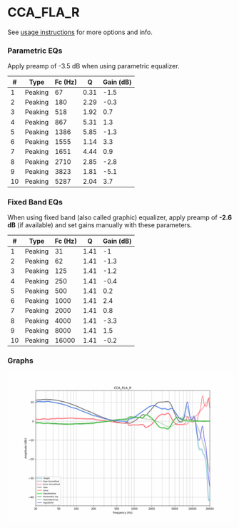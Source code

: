 # CCA_FLA_R
See [usage instructions](https://github.com/jaakkopasanen/AutoEq#usage) for more options and info.

### Parametric EQs
Apply preamp of -3.5 dB when using parametric equalizer.

|   # | Type    |   Fc (Hz) |    Q |   Gain (dB) |
|-----|---------|-----------|------|-------------|
|   1 | Peaking |        67 | 0.31 |        -1.5 |
|   2 | Peaking |       180 | 2.29 |        -0.3 |
|   3 | Peaking |       518 | 1.92 |         0.7 |
|   4 | Peaking |       867 | 5.31 |         1.3 |
|   5 | Peaking |      1386 | 5.85 |        -1.3 |
|   6 | Peaking |      1555 | 1.14 |         3.3 |
|   7 | Peaking |      1651 | 4.44 |         0.9 |
|   8 | Peaking |      2710 | 2.85 |        -2.8 |
|   9 | Peaking |      3823 | 1.81 |        -5.1 |
|  10 | Peaking |      5287 | 2.04 |         3.7 |

### Fixed Band EQs
When using fixed band (also called graphic) equalizer, apply preamp of **-2.6 dB** (if available) and set gains manually with these parameters.

|   # | Type    |   Fc (Hz) |    Q |   Gain (dB) |
|-----|---------|-----------|------|-------------|
|   1 | Peaking |        31 | 1.41 |        -1   |
|   2 | Peaking |        62 | 1.41 |        -1.3 |
|   3 | Peaking |       125 | 1.41 |        -1.2 |
|   4 | Peaking |       250 | 1.41 |        -0.4 |
|   5 | Peaking |       500 | 1.41 |         0.2 |
|   6 | Peaking |      1000 | 1.41 |         2.4 |
|   7 | Peaking |      2000 | 1.41 |         0.8 |
|   8 | Peaking |      4000 | 1.41 |        -3.3 |
|   9 | Peaking |      8000 | 1.41 |         1.5 |
|  10 | Peaking |     16000 | 1.41 |        -0.2 |

### Graphs
![](./CCA_FLA_R.png)
